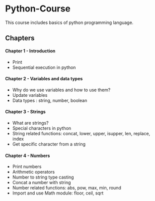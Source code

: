 # Python-Course

This course includes basics of python programming language.

## Chapters

#### Chapter 1 - Introduction

- Print
- Sequential execution in python

#### Chapter 2 - Variables and data types

- Why do we use variables and how to use them?
- Update variables
- Data types : string, number, boolean

#### Chapter 3 - Strings

- What are strings?
- Special characters in python
- String related functions: concat, lower, upper, isupper, len, replace, index
- Get specific character from a string

#### Chapter 4 - Numbers

- Print numbers
- Arithmetic operators
- Number to string type casting
- Concat a number with string
- Number related functions: abs, pow, max, min, round
- Import and use Math module: floor, ceil, sqrt
